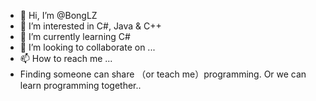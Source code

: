- 👋 Hi, I’m @BongLZ
- 👀 I’m interested in C#, Java & C++
- 🌱 I’m currently learning C#
- 💞️ I’m looking to collaborate on ...
- 📫 How to reach me ...
- Finding someone can share （or teach me）programming. Or we can learn programming together..

<!---
BongLZ/BongLZ is a ✨ special ✨ repository because its `README.md` (this file) appears on your GitHub profile.
You can click the Preview link to take a look at your changes.
--->
